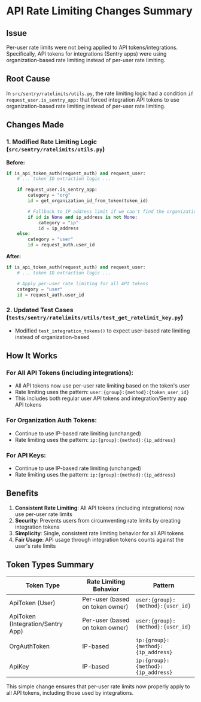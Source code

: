 # API Rate Limiting Changes Summary

## Issue
Per-user rate limits were not being applied to API tokens/integrations. Specifically, API tokens for integrations (Sentry apps) were using organization-based rate limiting instead of per-user rate limiting.

## Root Cause
In `src/sentry/ratelimits/utils.py`, the rate limiting logic had a condition `if request_user.is_sentry_app:` that forced integration API tokens to use organization-based rate limiting instead of per-user rate limiting.

## Changes Made

### 1. Modified Rate Limiting Logic (`src/sentry/ratelimits/utils.py`)

**Before:**
```python
if is_api_token_auth(request_auth) and request_user:
    # ... token ID extraction logic ...

    if request_user.is_sentry_app:
        category = "org"
        id = get_organization_id_from_token(token_id)

        # Fallback to IP address limit if we can't find the organization
        if id is None and ip_address is not None:
            category = "ip"
            id = ip_address
    else:
        category = "user"
        id = request_auth.user_id
```

**After:**
```python
if is_api_token_auth(request_auth) and request_user:
    # ... token ID extraction logic ...

    # Apply per-user rate limiting for all API tokens
    category = "user"
    id = request_auth.user_id
```

### 2. Updated Test Cases (`tests/sentry/ratelimits/utils/test_get_ratelimit_key.py`)

- Modified `test_integration_tokens()` to expect user-based rate limiting instead of organization-based

## How It Works

### For All API Tokens (including integrations):
- All API tokens now use per-user rate limiting based on the token's user
- Rate limiting uses the pattern: `user:{group}:{method}:{token_user_id}`
- This includes both regular user API tokens and integration/Sentry app API tokens

### For Organization Auth Tokens:
- Continue to use IP-based rate limiting (unchanged)
- Rate limiting uses the pattern: `ip:{group}:{method}:{ip_address}`

### For API Keys:
- Continue to use IP-based rate limiting (unchanged)
- Rate limiting uses the pattern: `ip:{group}:{method}:{ip_address}`

## Benefits

1. **Consistent Rate Limiting**: All API tokens (including integrations) now use per-user rate limits
2. **Security**: Prevents users from circumventing rate limits by creating integration tokens
3. **Simplicity**: Single, consistent rate limiting behavior for all API tokens
4. **Fair Usage**: API usage through integration tokens counts against the user's rate limits

## Token Types Summary

| Token Type | Rate Limiting Behavior | Pattern |
|------------|----------------------|---------|
| ApiToken (User) | Per-user (based on token owner) | `user:{group}:{method}:{user_id}` |
| ApiToken (Integration/Sentry App) | Per-user (based on token owner) | `user:{group}:{method}:{user_id}` |
| OrgAuthToken | IP-based | `ip:{group}:{method}:{ip_address}` |
| ApiKey | IP-based | `ip:{group}:{method}:{ip_address}` |

This simple change ensures that per-user rate limits now properly apply to all API tokens, including those used by integrations.
